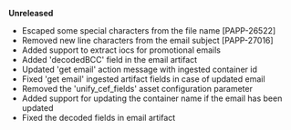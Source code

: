 **Unreleased**
* Escaped some special characters from the file name [PAPP-26522]
* Removed new line characters from the email subject [PAPP-27016]
* Added support to extract iocs for promotional emails
* Added 'decodedBCC' field in the email artifact
* Updated 'get email' action message with ingested container id
* Fixed 'get email' ingested artifact fields in case of updated email
* Removed the 'unify_cef_fields' asset configuration parameter 
* Added support for updating the container name if the email has been updated 
* Fixed the decoded fields in email artifact